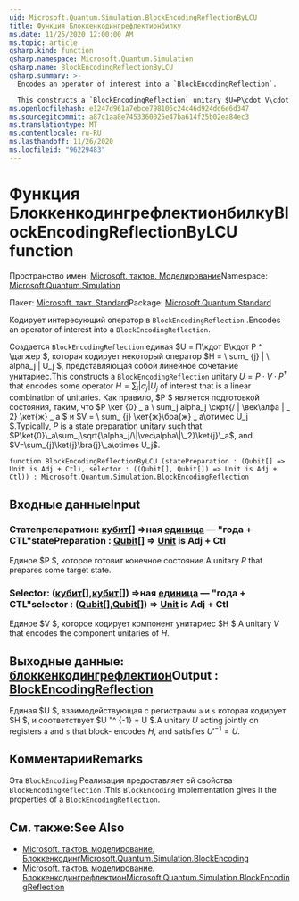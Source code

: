 ```yaml
---
uid: Microsoft.Quantum.Simulation.BlockEncodingReflectionByLCU
title: Функция Блоккенкодингрефлектионбилку
ms.date: 11/25/2020 12:00:00 AM
ms.topic: article
qsharp.kind: function
qsharp.namespace: Microsoft.Quantum.Simulation
qsharp.name: BlockEncodingReflectionByLCU
qsharp.summary: >-
  Encodes an operator of interest into a `BlockEncodingReflection`.

  This constructs a `BlockEncodingReflection` unitary $U=P\cdot V\cdot P^\dagger$ that encodes some operator $H=\sum_{j}|\alpha_j|U_j$ of interest that is a linear combination of unitaries. Typically, $P$ is a state preparation unitary such that $P\ket{0}\_a\sum_j\sqrt{\alpha_j/\|\vec\alpha\|\_2}\ket{j}\_a$, and $V=\sum_{j}\ket{j}\bra{j}\_a\otimes U_j$.
ms.openlocfilehash: e1247d961a7ebce798106c24c46d924dd6e6d347
ms.sourcegitcommit: a87c1aa8e7453360025e47ba614f25b02ea84ec3
ms.translationtype: MT
ms.contentlocale: ru-RU
ms.lasthandoff: 11/26/2020
ms.locfileid: "96229483"
---
```

# <a name="blockencodingreflectionbylcu-function"></a><span data-ttu-id="27f25-102">Функция Блоккенкодингрефлектионбилку</span><span class="sxs-lookup"><span data-stu-id="27f25-102">BlockEncodingReflectionByLCU function</span></span>

<span data-ttu-id="27f25-103">Пространство имен: [Microsoft. тактов. Моделирование](xref:Microsoft.Quantum.Simulation)</span><span class="sxs-lookup"><span data-stu-id="27f25-103">Namespace: [Microsoft.Quantum.Simulation](xref:Microsoft.Quantum.Simulation)</span></span>

<span data-ttu-id="27f25-104">Пакет: [Microsoft. такт. Standard](https://nuget.org/packages/Microsoft.Quantum.Standard)</span><span class="sxs-lookup"><span data-stu-id="27f25-104">Package: [Microsoft.Quantum.Standard](https://nuget.org/packages/Microsoft.Quantum.Standard)</span></span>


<span data-ttu-id="27f25-105">Кодирует интересующий оператор в `BlockEncodingReflection` .</span><span class="sxs-lookup"><span data-stu-id="27f25-105">Encodes an operator of interest into a `BlockEncodingReflection`.</span></span>

<span data-ttu-id="27f25-106">Создается `BlockEncodingReflection` единая $U = П\кдот В\кдот P ^ \дагжер $, которая кодирует некоторый оператор $H = \ sum_ {j} | \ alpha_j | U_j $, представляющая собой линейное сочетание унитариес.</span><span class="sxs-lookup"><span data-stu-id="27f25-106">This constructs a `BlockEncodingReflection` unitary $U=P\cdot V\cdot P^\dagger$ that encodes some operator $H=\sum_{j}|\alpha_j|U_j$ of interest that is a linear combination of unitaries.</span></span> <span data-ttu-id="27f25-107">Как правило, $P $ является подготовкой состояния, таким, что $P \кет {0} \_ a \ sum_j alpha_j \скрт{\/ \| \век\алфа \| \_ 2} \кет{ж} \_ a $ и $V = \ sum_ {j} \кет{ж}\бра{ж} \_ а\отимес U_j $.</span><span class="sxs-lookup"><span data-stu-id="27f25-107">Typically, $P$ is a state preparation unitary such that $P\ket{0}\_a\sum_j\sqrt{\alpha_j/\|\vec\alpha\|\_2}\ket{j}\_a$, and $V=\sum_{j}\ket{j}\bra{j}\_a\otimes U_j$.</span></span>

```qsharp
function BlockEncodingReflectionByLCU (statePreparation : (Qubit[] => Unit is Adj + Ctl), selector : ((Qubit[], Qubit[]) => Unit is Adj + Ctl)) : Microsoft.Quantum.Simulation.BlockEncodingReflection
```


## <a name="input"></a><span data-ttu-id="27f25-108">Входные данные</span><span class="sxs-lookup"><span data-stu-id="27f25-108">Input</span></span>

### <a name="statepreparation--qubit--unit--is-adj--ctl"></a><span data-ttu-id="27f25-109">Статепрепаратион: [кубит](xref:microsoft.quantum.lang-ref.qubit)[] =>ная [единица](xref:microsoft.quantum.lang-ref.unit)  — "года + CTL"</span><span class="sxs-lookup"><span data-stu-id="27f25-109">statePreparation : [Qubit](xref:microsoft.quantum.lang-ref.qubit)[] => [Unit](xref:microsoft.quantum.lang-ref.unit)  is Adj + Ctl</span></span>

<span data-ttu-id="27f25-110">Единое $P $, которое готовит конечное состояние.</span><span class="sxs-lookup"><span data-stu-id="27f25-110">A unitary $P$ that prepares some target state.</span></span>


### <a name="selector--qubitqubit--unit--is-adj--ctl"></a><span data-ttu-id="27f25-111">Selector: ([кубит](xref:microsoft.quantum.lang-ref.qubit)[],[кубит](xref:microsoft.quantum.lang-ref.qubit)[]) =>ная [единица](xref:microsoft.quantum.lang-ref.unit)  — "года + CTL"</span><span class="sxs-lookup"><span data-stu-id="27f25-111">selector : ([Qubit](xref:microsoft.quantum.lang-ref.qubit)[],[Qubit](xref:microsoft.quantum.lang-ref.qubit)[]) => [Unit](xref:microsoft.quantum.lang-ref.unit)  is Adj + Ctl</span></span>

<span data-ttu-id="27f25-112">Единое $V $, которое кодирует компонент унитариес $H $.</span><span class="sxs-lookup"><span data-stu-id="27f25-112">A unitary $V$ that encodes the component unitaries of $H$.</span></span>



## <a name="output--blockencodingreflection"></a><span data-ttu-id="27f25-113">Выходные данные: [блоккенкодингрефлектион](xref:Microsoft.Quantum.Simulation.BlockEncodingReflection)</span><span class="sxs-lookup"><span data-stu-id="27f25-113">Output : [BlockEncodingReflection](xref:Microsoft.Quantum.Simulation.BlockEncodingReflection)</span></span>

<span data-ttu-id="27f25-114">Единая $U $, взаимодействующая с регистрами `a` и `s` которая кодирует $H $, и соответствует $U "^ {-1} = U $.</span><span class="sxs-lookup"><span data-stu-id="27f25-114">A unitary $U$ acting jointly on registers `a` and `s` that block- encodes $H$, and satisfies $U'^{-1} = U$.</span></span>

## <a name="remarks"></a><span data-ttu-id="27f25-115">Комментарии</span><span class="sxs-lookup"><span data-stu-id="27f25-115">Remarks</span></span>

<span data-ttu-id="27f25-116">Эта `BlockEncoding` Реализация предоставляет ей свойства `BlockEncodingReflection` .</span><span class="sxs-lookup"><span data-stu-id="27f25-116">This `BlockEncoding` implementation gives it the properties of a `BlockEncodingReflection`.</span></span>

## <a name="see-also"></a><span data-ttu-id="27f25-117">См. также:</span><span class="sxs-lookup"><span data-stu-id="27f25-117">See Also</span></span>

- [<span data-ttu-id="27f25-118">Microsoft. тактов. моделирование. Блоккенкодинг</span><span class="sxs-lookup"><span data-stu-id="27f25-118">Microsoft.Quantum.Simulation.BlockEncoding</span></span>](xref:Microsoft.Quantum.Simulation.BlockEncoding)
- [<span data-ttu-id="27f25-119">Microsoft. тактов. моделирование. Блоккенкодингрефлектион</span><span class="sxs-lookup"><span data-stu-id="27f25-119">Microsoft.Quantum.Simulation.BlockEncodingReflection</span></span>](xref:Microsoft.Quantum.Simulation.BlockEncodingReflection)